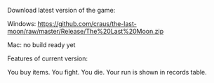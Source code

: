 Download latest version of the game:

Windows:
https://github.com/craus/the-last-moon/raw/master/Release/The%20Last%20Moon.zip

Mac:
no build ready yet


Features of current version:

You buy items.
You fight.
You die.
Your run is shown in records table.
